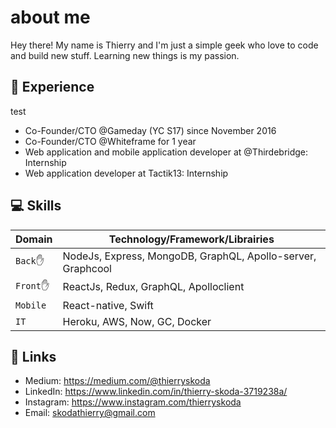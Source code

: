# about me

Hey there! My name is Thierry and I'm just a simple geek who love to code and build new stuff. Learning new things is my passion.

## :rocket: Experience
test

- Co-Founder/CTO @Gameday (YC S17) since November 2016
- Co-Founder/CTO @Whiteframe for 1 year
- Web application and mobile application developer at @Thirdebridge: Internship
- Web application developer at Tactik13: Internship

## :computer: Skills

| Domain           | Technology/Framework/Librairies|
|-------------------|-------------|
| `Back`:raised_hand:         | NodeJs, Express, MongoDB, GraphQL, Apollo-server, Graphcool       |
| `Front`:raised_hand:         | ReactJs, Redux, GraphQL, Apolloclient       |
| `Mobile`         |React-native, Swift|
| `IT`         | Heroku, AWS, Now, GC, Docker |

## :link: Links

- Medium: https://medium.com/@thierryskoda
- LinkedIn: https://www.linkedin.com/in/thierry-skoda-3719238a/
- Instagram: https://www.instagram.com/thierryskoda
- Email: skodathierry@gmail.com
